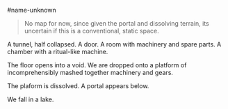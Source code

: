 #name-unknown 

> No map for now, since given the portal and dissolving terrain, its uncertain if this is a conventional, static space.

A tunnel, half collapsed.
A door.
A room with machinery and spare parts.
A chamber with a ritual-like machine.

The floor opens into a void.
We are dropped onto a platform of incomprehensibly mashed together machinery and gears.

The plaform is dissolved.
A portal appears below.

We fall in a lake.